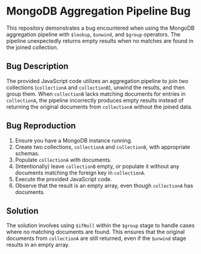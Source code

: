# MongoDB Aggregation Pipeline Bug

This repository demonstrates a bug encountered when using the MongoDB aggregation pipeline with `$lookup`, `$unwind`, and `$group` operators.  The pipeline unexpectedly returns empty results when no matches are found in the joined collection.

## Bug Description
The provided JavaScript code utilizes an aggregation pipeline to join two collections (`collectionA` and `collectionB`), unwind the results, and then group them. When `collectionB` lacks matching documents for entries in `collectionA`, the pipeline incorrectly produces empty results instead of returning the original documents from `collectionA` without the joined data.

## Bug Reproduction
1.  Ensure you have a MongoDB instance running.
2.  Create two collections, `collectionA` and `collectionB`, with appropriate schemas.
3.  Populate `collectionA` with documents.
4.  (Intentionally) leave `collectionB` empty, or populate it without any documents matching the foreign key in `collectionA`.
5.  Execute the provided JavaScript code.
6.  Observe that the result is an empty array, even though `collectionA` has documents.

## Solution
The solution involves using `$ifNull` within the `$group` stage to handle cases where no matching documents are found. This ensures that the original documents from `collectionA` are still returned, even if the `$unwind` stage results in an empty array.